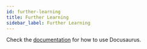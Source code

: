 ```yaml
---
id: further-learning
title: Further Learning
sidebar_label: Further Learning
---
```

Check the [documentation](https://docusaurus.io) for how to use Docusaurus.